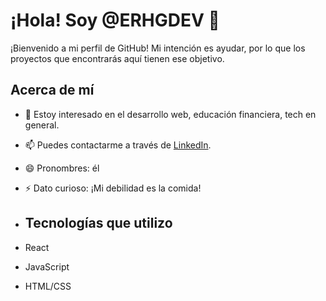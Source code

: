 # ¡Hola! Soy @ERHGDEV 👋

¡Bienvenido a mi perfil de GitHub! Mi intención es ayudar, por lo que los proyectos que encontrarás aquí tienen ese objetivo.

## Acerca de mí

- 👀 Estoy interesado en el desarrollo web, educación financiera, tech en general.
- 📫 Puedes contactarme a través de [LinkedIn](https://www.linkedin.com/in/erhg/).
- 😄 Pronombres: él
- ⚡ Dato curioso: ¡Mi debilidad es la comida!

- ## Tecnologías que utilizo

- React
- JavaScript
- HTML/CSS
